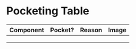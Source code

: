 # Pocketing Table

| Component         | Pocket?   | Reason        | Image        
|-------------------|-----------|---------------|--------
|                   |           |               |
|                   |           |               |
|                   |           |               |

